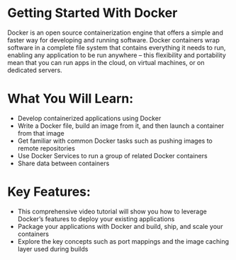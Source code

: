 # Getting Started With Docker

Docker is an open source containerization engine that offers a simple and faster way for developing and running software. Docker containers wrap software in a complete file system that contains everything it needs to run, enabling any application to be run anywhere – this flexibility and portability mean that you can run apps in the cloud, on virtual machines, or on dedicated servers.
# What You Will Learn:
 * Develop containerized applications using Docker
 * Write a Docker file, build an image from it, and then launch a container from that image
 * Get familiar with common Docker tasks such as pushing images to remote repositories
 * Use Docker Services to run a group of related Docker containers 
 * Share data between containers
 # Key Features:
 * This comprehensive video tutorial will show you how to leverage Docker’s features to deploy your existing applications
 * Package your applications with Docker and build, ship, and scale your containers
 * Explore the key concepts such as port mappings and the image caching layer used during builds
